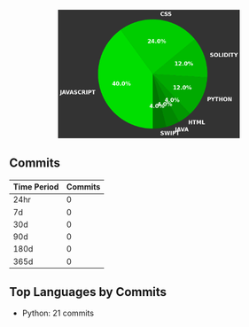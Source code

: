 <p align="center">
  <img src="chart.png" alt="Lang Chart" width="65%">
</p>

## Commits

| Time Period | Commits |
|-------------|---------|
| 24hr | 0 |
| 7d | 0 |
| 30d | 0 |
| 90d | 0 |
| 180d | 0 |
| 365d | 0 |

## Top Languages by Commits
- Python: 21 commits
